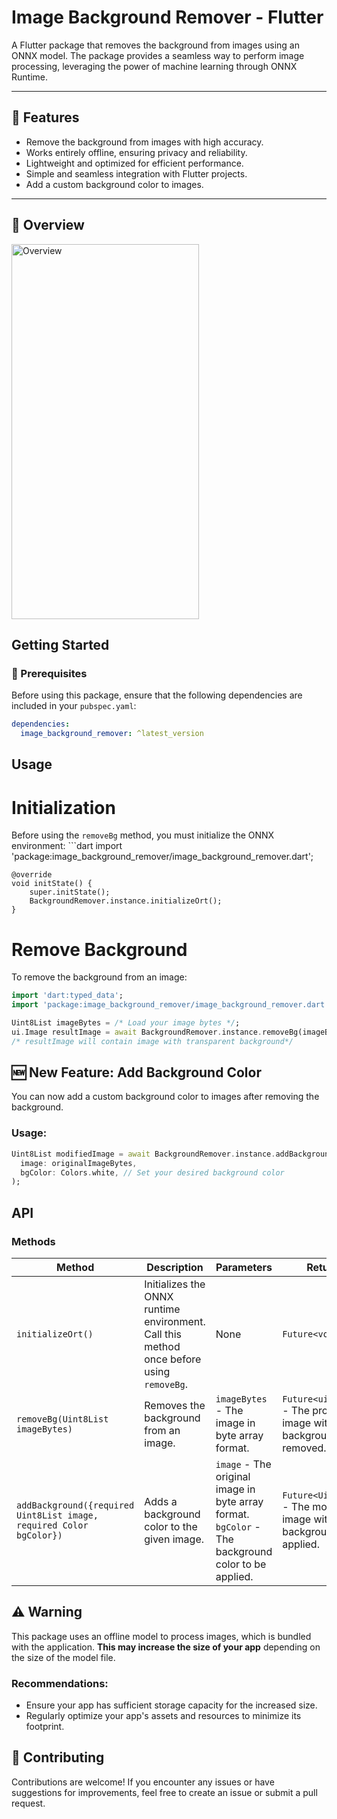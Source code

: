 # Image Background Remover - Flutter

A Flutter package that removes the background from images using an ONNX model. The package provides a seamless way to perform image processing, leveraging the power of machine learning through ONNX Runtime.

---

## 🌟 Features

- Remove the background from images with high accuracy.
- Works entirely offline, ensuring privacy and reliability.  
- Lightweight and optimized for efficient performance.  
- Simple and seamless integration with Flutter projects. 
- Add a custom background color to images.

---

## 🔭 Overview
<img src="https://github.com/user-attachments/assets/a306cec8-82eb-482a-92d4-d5d99603aebc" alt="Overview" width="300" height="600" />


## Getting Started

### 🚀 Prerequisites

Before using this package, ensure that the following dependencies are included in your `pubspec.yaml`:

```yaml
dependencies:
  image_background_remover: ^latest_version
  ```

##  Usage
# Initialization
Before using the `removeBg` method, you must initialize the ONNX environment:
    ```dart
    import 'package:image_background_remover/image_background_remover.dart';

    @override
    void initState() {
        super.initState();
        BackgroundRemover.instance.initializeOrt();
    }


# Remove Background
To remove the background from an image:
```dart
import 'dart:typed_data';
import 'package:image_background_remover/image_background_remover.dart';

Uint8List imageBytes = /* Load your image bytes */;
ui.Image resultImage = await BackgroundRemover.instance.removeBg(imageBytes);
/* resultImage will contain image with transparent background*/


```

## 🆕 New Feature: Add Background Color

You can now add a custom background color to images after removing the background.

### Usage:

```dart
Uint8List modifiedImage = await BackgroundRemover.instance.addBackground(
  image: originalImageBytes,
  bgColor: Colors.white, // Set your desired background color
);

```

## API

### Methods

| Method                          | Description                                                                 | Parameters                                      | Returns                           |
|---------------------------------|-----------------------------------------------------------------------------|------------------------------------------------|-----------------------------------|
| `initializeOrt()`               | Initializes the ONNX runtime environment. Call this method once before using `removeBg`. | None                                           | `Future<void>`                   |
| `removeBg(Uint8List imageBytes)` | Removes the background from an image.                                     | `imageBytes` - The image in byte array format. | `Future<ui.Image>` - The processed image with the background removed. |
| `addBackground({required Uint8List image, required Color bgColor})` | Adds a background color to the given image. | `image` - The original image in byte array format. <br> `bgColor` - The background color to be applied. | `Future<Uint8List>` - The modified image with the background color applied. |



## ⚠️ Warning

This package uses an offline model to process images, which is bundled with the application. **This may increase the size of your app** depending on the size of the model file. 

### Recommendations:
- Ensure your app has sufficient storage capacity for the increased size.
- Regularly optimize your app's assets and resources to minimize its footprint.



## 🔗 Contributing
Contributions are welcome! If you encounter any issues or have suggestions for improvements, feel free to create an issue or submit a pull request.